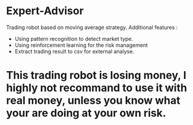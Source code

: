 # Expert-Advisor
Trading robot based on moving average strategy.
Additional features :
- Using pattern recognition to detect market type.
- Using reinforcement learning for the risk management
- Extract trading result to csv for external analyse.

This trading robot is losing money, I highly not recommand to use it with real money, unless you know what your are doing at your own risk.
=
